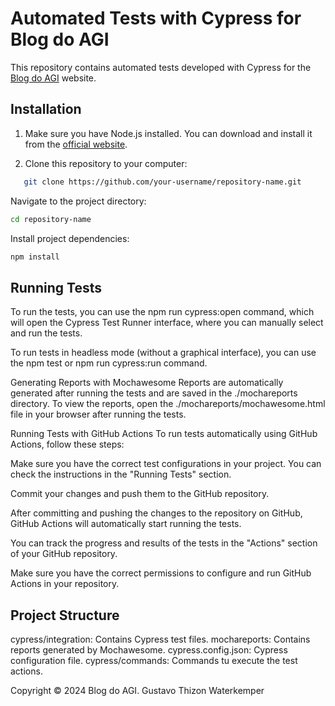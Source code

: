 # Automated Tests with Cypress for Blog do AGI

This repository contains automated tests developed with Cypress for the [Blog do AGI](https://blogdoagi.com.br/) website.

## Installation

1. Make sure you have Node.js installed. You can download and install it from the [official website](https://nodejs.org/).

2. Clone this repository to your computer:
```bash
   git clone https://github.com/your-username/repository-name.git
```

Navigate to the project directory:

```bash
cd repository-name
```

Install project dependencies:
```bash
npm install
```

## Running Tests

To run the tests, you can use the npm run cypress:open command, which will open the Cypress Test Runner interface, where you can manually select and run the tests.

To run tests in headless mode (without a graphical interface), you can use the npm test or npm run cypress:run command.

Generating Reports with Mochawesome
Reports are automatically generated after running the tests and are saved in the ./mochareports directory. To view the reports, open the ./mochareports/mochawesome.html file in your browser after running the tests.

Running Tests with GitHub Actions
To run tests automatically using GitHub Actions, follow these steps:

Make sure you have the correct test configurations in your project. You can check the instructions in the "Running Tests" section.

Commit your changes and push them to the GitHub repository.

After committing and pushing the changes to the repository on GitHub, GitHub Actions will automatically start running the tests.

You can track the progress and results of the tests in the "Actions" section of your GitHub repository.

Make sure you have the correct permissions to configure and run GitHub Actions in your repository.


## Project Structure

cypress/integration: Contains Cypress test files.
mochareports: Contains reports generated by Mochawesome.
cypress.config.json: Cypress configuration file.
cypress/commands: Commands tu execute the test actions.


Copyright © 2024 Blog do AGI.
Gustavo Thizon Waterkemper




